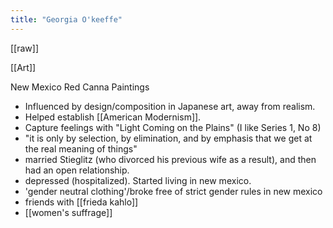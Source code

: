 ```yaml
---
title: "Georgia O'keeffe"
---
```

[[raw]]

[[Art]]

New Mexico
Red Canna Paintings
* Influenced by design/composition in Japanese art, away from realism.
* Helped establish [[American Modernism]].
* Capture feelings with "Light Coming on the Plains" (I like Series 1, No 8)
* "it is only by selection, by elimination, and by emphasis that we get at the real meaning of things"
* married Stieglitz (who divorced his previous wife as a result), and then had an open relationship. 
* depressed (hospitalized). Started living in new mexico.
* 'gender neutral clothing'/broke free of strict gender rules in new mexico
* friends with [[frieda kahlo]]
* [[women's suffrage]]